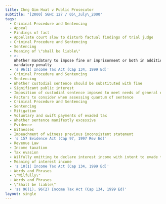 ```yaml
---
title: Chng Gim Huat v Public Prosecutor
subtitle: "[2000] SGHC 127 / 05\_July\_2000"
tags:
  - Criminal Procedure and Sentencing
  - Appeal
  - Findings of fact
  - Appellate court slow to disturb factual findings of trial judge
  - Criminal Procedure and Sentencing
  - Sentencing
  - Meaning of \"shall be liable\"
  - >-
    Whether mandatory to impose fine or imprisonment or both in addition to
    mandatory penalty
  - 's 96(1) Income Tax Act (Cap 134, 1999 Ed)'
  - Criminal Procedure and Sentencing
  - Sentencing
  - Whether custodial sentence should be substituted with fine
  - Significant public interest
  - Imposition of custodial sentence imposed to meet needs of general deterrence
  - Factors to consider when assessing quantum of sentence
  - Criminal Procedure and Sentencing
  - Sentencing
  - Mitigation
  - Voluntary and swift payments of evaded tax
  - Whether sentence manifestly excessive
  - Evidence
  - Witnesses
  - Impeachment of witness previous inconsistent statement
  - 's 157 Evidence Act (Cap 97, 1997 Rev Ed)'
  - Revenue Law
  - Income taxation
  - Tax evasion
  - Wilfully omitting to declare interest income with intent to evade tax
  - Meaning of interest income
  - 's 10(1) Income Tax Act (Cap 134, 1999 Ed)'
  - Words and Phrases
  - \"Wilfully\"
  - Words and Phrases
  - \"Shall be liable\"
  - 'ss 96(1), 96(2) Income Tax Act (Cap 134, 1999 Ed)'
layout: single
---
```


